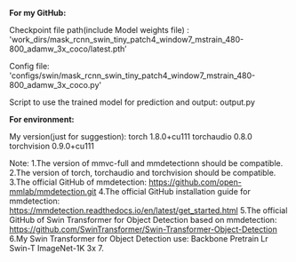 **For my GitHub:**

Checkpoint file path(include Model weights file) : 
'work_dirs/mask_rcnn_swin_tiny_patch4_window7_mstrain_480-800_adamw_3x_coco/latest.pth’

Config file:
'configs/swin/mask_rcnn_swin_tiny_patch4_window7_mstrain_480-800_adamw_3x_coco.py'

Script to use the trained model for prediction and output: output.py

**For environment:**

My version(just for suggestion):
torch                         1.8.0+cu111
torchaudio                    0.8.0
torchvision                   0.9.0+cu111

Note: 
1.The version of mmvc-full and mmdetectionn should be compatible.
2.The version of torch, torchaudio and torchvision should be compatible.
3.The official GitHub of mmdetection: 
https://github.com/open-mmlab/mmdetection.git
4.The official GitHub installation guide for mmdetection: https://mmdetection.readthedocs.io/en/latest/get_started.html
5.The official GitHub of Swin Transformer for Object Detection based on mmdetection:
https://github.com/SwinTransformer/Swin-Transformer-Object-Detection
6.My Swin Transformer for Object Detection use:
    Backbone	Pretrain	   Lr   
    Swin-T	  ImageNet-1K	 3x	
7.

